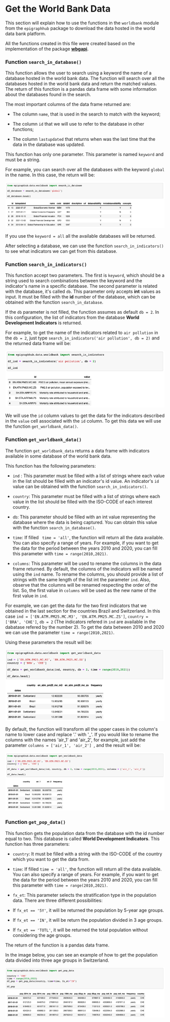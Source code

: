 # Get the World Bank Data 

This section will explain how to use the functions in the `worldbank` module from the `epigraphhub` package to download the data hosted in the world data bank platform. 

All the functions created in this file were created based on the implementation of the package [**wbgapi**](https://pypi.org/project/wbgapi/). 

### Function `search_in_database()`

This function allows the user to search using a keyword the name of a database hosted in the world bank data. The function will search over all the databases hosted in the world bank data and return the matched values. The return of this function is a pandas data frame with some information about the databases found in the search. 
 
The most important columns of the data frame  returned are:

* The column `name`, that is used in the search to match with the keyword; 

* The column `id` that we will use to refer to the database in other functions;

* The column `lastupdated` that returns when was the last time that the data in the database was updated. 

This function has only one parameter. This parameter is named `keyword` and must be a string. 

For example, you can search over all the databases with the keyword `global` in the name. In this case, the return will be: 

![](search_in_database.png)

If you use the `keyword = all` all the available databases will be returned.  

After selecting a database, we can use the function `search_in_indicators()` to see what indicators we can get from this database. 

### Function `search_in_indicators()`

This function accept two parameters. The first is `keyword`, which should be a string used to search combinations between the keyword and the indicator's name in a specific database. The second parameter is related with the database, it's called `db`. This parameter only accepts  **int** values as input. It must be filled with the **id** number of the database, which can be obtained with the function `search_in_database`. 

If the `db` parameter is not filled, the function assumes as default `db = 2`. In this configuration, the list of indicators from the database **World Development Indicators** is returned.

For example, to get the name of the indicators related to `air pollution` in the `db = 2`, just type `search_in_indicators('air pollution', db = 2)` and the returned data frame will be: 

![](search_in_indicators.png)

We will use the `id` column values to get the data for the indicators described in the `value` cell associated with the `id` column. To get this data we will use the function `get_worldbank_data()`. 


### Function `get_worldbank_data()`

The function `get_worldbank_data` returns a data frame with indicators available in some database of the world bank data. 
 
 This function has the following parameters: 

 * `ind` : This parameter must be filled with a list of strings where each value in the list should be filled with an indicator's id value. An indicator's `id` value can be obtained with the function `search_in_indicators()`. 

 * `country`: This parameter must be filled with a list of strings where each value in the list should be filled with the ISO-CODE of each interest country. 

 * `db`: This parameter should be filled with an int value representing the database where the data is being captured. You can obtain this value with the function `search_in_database()`.

 * `time`: If filled ` time = 'all'`, the function will return all the data available. You can also specify a range of years. For example, if you want to get the data for the period between the years 2010 and 2020, you can fill this parameter with `time = range(2010,2021)`.

 * `columns`: This parameter will be used to rename the columns in the data frame returned. By default, the columns of the indicators will be named using the `ind` name. To rename the columns, you should provide a list of strings with the same length of the list int the parameter `ind`. Also, observe that the columns will be renamed respecting the order of the list. So, the first value in `columns` will be used as the new name of the first value in `ind`. 

For example, we can get the data for the two first indicators that we obtained in the last section for the countries Brazil and Switzerland. In this case `ind = ['EN.ATM.PM25.MC.M3', 'EN.ATM.PM25.MC.ZS']`, `country = ['BRA', 'CHE']`, `db = 2` (The indicators refered in `ind` are available in the dabatase refered by the number 2). To get the data between 2010 and 2020 we can use the parameter `time = range(2010,2021)`.

Using these parameters the result will be: 

![](get_data_1.png)


 
By default, the function will transform all the upper cases in the column's name to lower case and replace '.' with '_'. If you would like to rename the columns with the names 'air_1' and 'air_2', for example,  just add the parameter `columns = ['air_1', 'air_2'] `, and the result will be: 

![](get_data_2.png)


### Function `get_pop_data()`

This function gets the population data from the database with the id number equal to two. This database is called **World Development Indicators**. This function has three parameters: 

* `country`: It must be filled with a string with the ISO-CODE of the country which you want to get the data from. 

* `time`: If filled `time = 'all'`, the function will return all the data available. You can also specify a range of years. For example, if you want to get the data for the period between the years 2010 and 2020, you can fill this parameter with `time = range(2010,2021)`.

* `fx_et`: This parameter selects the stratification type in the population data. There are three different possibilities: 

- If `fx_et == '5Y'`, it will be returned the population by 5-year age groups.

- If `fx_et == 'IN'`, it will be return the population divided in 3 age groups.

- If `fx_et == 'TOTL'`, it will be returned the total population without considering the age groups.

The return of the function is a pandas data frame. 

In the image below, you can see an example of how to get the population data divided into three age groups in Switzerland. 

![](get_pop.png)
